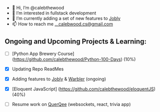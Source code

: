 - 👋 Hi, I’m @calebthewood
- 👀 I’m interested in fullstack development
- 🌱 I’m currently adding a set of new features to [Jobly](https://github.com/calebthewood/jobly-frontend)
- 📫 How to reach me ...calebwood.cs@gmail.com

## Ongoing and Upcoming Projects & Learning:
- [ ] [Python App Brewery Course] (https://github.com/calebthewood/Python-100-Days) (10%)
- [x] Updating Repo ReadMes
- [x] Adding features to [Jobly](https://github.com/calebthewood/jobly-frontend) & [Warbler](https://github.com/calebthewood/flask-warbler) (ongoing)
- [x] [Eloquent JavaScript] (https://github.com/calebthewood/eloquentJS) (40%)
- [ ] Resume work on [QuerQee](https://github.com/calebthewood/qq-front-end) (websockets, react, trivia app)


<!---
calebthewood/calebthewood is a ✨ special ✨ repository because its `README.md` (this file) appears on your GitHub profile.
You can click the Preview link to take a look at your changes.
--->
